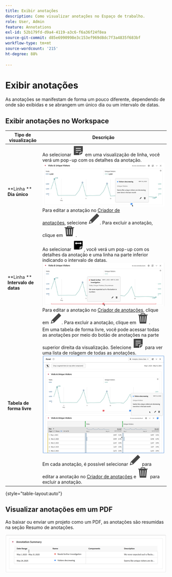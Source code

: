 ```yaml
---
title: Exibir anotações
description: Como visualizar anotações no Espaço de trabalho.
role: User, Admin
feature: Annotations
exl-id: 52b179fd-d9a4-4119-a3c6-f6a36f24f8ea
source-git-commit: d85e6990998e3c153ef969d8dc7f3a4835f683bf
workflow-type: tm+mt
source-wordcount: '215'
ht-degree: 88%

---
```


# Exibir anotações

As anotações se manifestam de forma um pouco diferente, dependendo de onde são exibidas e se abrangem um único dia ou um intervalo de datas.

## Exibir anotações no Workspace

| Tipo de<br/>visualização | Descrição |
| --- | --- |
| **Linha **<br/>**Dia único** | Ao selecionar ![Criar anotação](/help/assets/icons/Annotate.svg) em uma visualização de linha, você verá um pop-up com os detalhes da anotação.<br/>![Anotação de dia único](assets/annotation-single-day.png)<br/>Para editar a anotação no [Criador de anotações](create-annotations.md#annotation-builder), selecione ![Editar](/help/assets/icons/Edit.svg). Para excluir a anotação, clique em ![Excluir](/help/assets/icons/Delete.svg). |
| **Linha **<br/>**Intervalo de datas** | Ao selecionar ![AnnotateRange](/help/assets/icons/AnnotateRange.svg), você verá um pop-up com os detalhes da anotação e uma linha na parte inferior indicando o intervalo de datas.<br/>![Intervalo de anotações](assets/annotation-range.png)Para editar a anotação no [Criador de anotações](create-annotations.md#annotation-builder), clique em ![Editar](/help/assets/icons/Edit.svg). Para excluir a anotação, clique em ![Excluir](/help/assets/icons/Delete.svg). |
| **Tabela de forma livre** | Em uma tabela de forma livre, você pode acessar todas as anotações por meio do botão de anotações na parte superior direita da visualização. Selecione ![Criar anotação](/help/assets/icons/Annotate.svg) para ver uma lista de rolagem de todas as anotações.<br/>![Tabela de anotações](assets/annotations-table.png)<br/>Em cada anotação, é possível selecionar ![Editar](/help/assets/icons/Edit.svg) para editar a anotação no [Criador de anotações](create-annotations.md#annotation-builder) e ![Excluir](/help/assets/icons/Delete.svg) para excluir a anotação. |

{style="table-layout:auto"}

## Visualizar anotações em um PDF

Ao baixar ou enviar um projeto como um PDF, as anotações são resumidas na seção Resumo de anotações.

![Visualização de um arquivo .pdf com destaque para as explicações sobre as anotações.](assets/annotations-pdf.png)


<!--
# View annotations

Annotations manifest slightly differently, depending on whether they span a single day or a date range.

## View annotations in Line charts or Tables

| Date | Appearance |
| --- | --- |
| **Single day** |   ![](assets/single-day.png)<p>When you hover over the annotation, you can see its details, you can edit it by selecting the pen icon, or you can delete it:<p> ![](assets/hover.png) |
| **Date range** |  The icon changes and when you hover over it, the date range appears.<p>![](assets/multi-day.png)<p>When you select it in the line chart, the annotation metadata appear, and you can edit or delete it:![](assets/multi-hover.png)<p>In a table, an icon appears on every date in the date range.<p>![](assets/multi-day-table.png)|
| **Overlapping annotations** | On days that have more than one annotation tied to them, the icon appears in a grey color.<p>![](assets/grey.png)<p>When you hover over the grey icon, all overlapping annotations appear:<p>![](assets/overlap.png) |

{style="table-layout:auto"}

## View annotations in a .pdf file

Since you cannot hover over icons in a .pdf file, this file (after export) provides notes of explanations at the bottom of a panel. Here is an example:

![](assets/ann-pdf.png)

## View annotations with non-trended data

Sometimes annotation are shown with non-trended data, but tied to a specific dimension. In that case, they appear only in a summary annotation in the bottom right corner. Here is an example:

![](assets/non-date.png)

The summary chart appears in all visualization types in the corner, not just in non-trended freeform tables and summary numbers. It also appears in visualizations like [!UICONTROL Donut], [!UICONTROL Flow],[!UICONTROL Fallout],[!UICONTROL Cohort], and so on.

![](assets/ann-summary.png)

-->